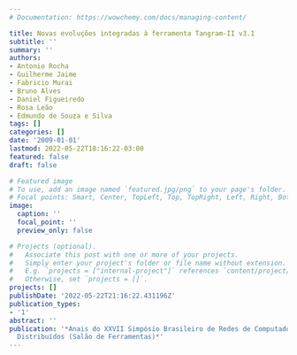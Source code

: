 ```yaml
---
# Documentation: https://wowchemy.com/docs/managing-content/

title: Novas evoluções integradas à ferramenta Tangram-II v3.1
subtitle: ''
summary: ''
authors:
- Antonio Rocha
- Guilherme Jaime
- Fabricio Murai
- Bruno Alves
- Daniel Figueiredo
- Rosa Leão
- Edmundo de Souza e Silva
tags: []
categories: []
date: '2009-01-01'
lastmod: 2022-05-22T18:16:22-03:00
featured: false
draft: false

# Featured image
# To use, add an image named `featured.jpg/png` to your page's folder.
# Focal points: Smart, Center, TopLeft, Top, TopRight, Left, Right, BottomLeft, Bottom, BottomRight.
image:
  caption: ''
  focal_point: ''
  preview_only: false

# Projects (optional).
#   Associate this post with one or more of your projects.
#   Simply enter your project's folder or file name without extension.
#   E.g. `projects = ["internal-project"]` references `content/project/deep-learning/index.md`.
#   Otherwise, set `projects = []`.
projects: []
publishDate: '2022-05-22T21:16:22.431196Z'
publication_types:
- '1'
abstract: ''
publication: '*Anais do XXVII Simpósio Brasileiro de Redes de Computadores e Sistemas
  Distribuídos (Salão de Ferramentas)*'
---
```


